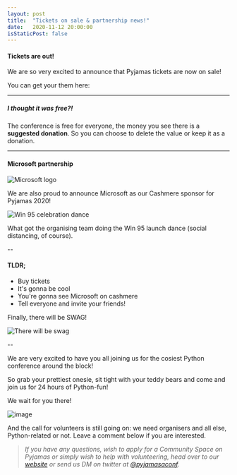 ```yaml
---
layout: post
title:  "Tickets on sale & partnership news!"
date:   2020-11-12 20:00:00
isStaticPost: false
---
```


#### Tickets are out!

We are so very excited to announce that Pyjamas tickets are now on sale!

You can get your them here:

<!-- place this in your head tag -->
<script src='https://js.tito.io/v1' async></script><!-- place this where you want the widget to appear -->

<tito-widget event="python-ireland/pyjamas-2020"></tito-widget><!-- for basic styles include a link to our stylesheet. -->

<!-- fancy something more adventurous? Copy it and roll your own! -->
<link rel="stylesheet" type="text/css" href='https://css.tito.io/v1.1' />

---

##### I thought it was free?!

The conference is free for everyone, the money you see there is a **suggested donation**. So you can choose to delete the value or keep it as a donation.

---

#### Microsoft partnership

![Microsoft logo](https://c.s-microsoft.com/en-us/CMSImages/ImgOne.jpg?version=D418E733-821C-244F-37F9-DC865BDEFEC0)

We are also proud to announce Microsoft as our Cashmere sponsor for Pyjamas 2020!

![Win 95 celebration dance](https://media.giphy.com/media/7TkSKe6bpCmUBPdebX/giphy.gif)

What got the organising team doing the Win 95 launch dance (social distancing, of course).

--

#### TLDR;

* Buy tickets
* It's gonna be cool
* You're gonna see Microsoft on cashmere
* Tell everyone and invite your friends!

Finally, there will be SWAG!

![There will be swag](https://media.giphy.com/media/kiBcwEXegBTACmVOnE/giphy-downsized-large.gif)

--

We are very excited to have you all joining us for the cosiest Python conference around the block!

So grab your prettiest onesie, sit tight with your teddy bears and come and join us for 24 hours of Python-fun!

We wait for you there!


![image](https://media.giphy.com/media/tXL4FHPSnVJ0A/giphy.gif)

And the call for volunteers is still going on: we need organisers and all else, Python-related or not.
Leave a comment below if you are interested.


> _If you have any questions, wish to apply for a Community Space on Pyjamas or simply wish to help with volunteering, head over to our [website](https://pyjamas.live) or send us DM on twitter at [@pyjamasaconf](http://twitter.com/PyjamasConf)._

